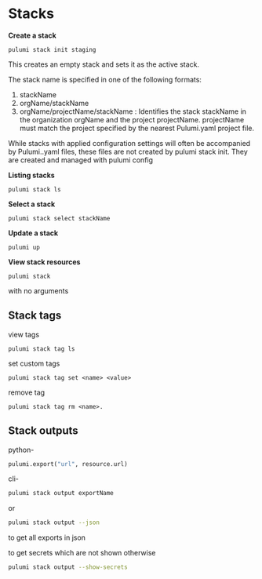 # Stacks

**Create a stack**
```
pulumi stack init staging
```
This creates an empty stack and sets it as the active stack. 

The stack name is specified in one of the following formats:
1. stackName
2. orgName/stackName
3. orgName/projectName/stackName : Identifies the stack stackName in the organization orgName and the project projectName. projectName must match the project specified by the nearest Pulumi.yaml project file.

While stacks with applied configuration settings will often be accompanied by Pulumi.<stack-name>.yaml files, these files are not created by pulumi stack init. They are created and managed with pulumi config

**Listing stacks**

```
pulumi stack ls
```

**Select a stack**

```
pulumi stack select stackName
```

**Update a stack**
```
pulumi up
```

**View stack resources**
```
pulumi stack
```
with no arguments


## **Stack tags**

view tags
```
pulumi stack tag ls
```

set custom tags
```
pulumi stack tag set <name> <value>
```

remove tag
```
pulumi stack tag rm <name>.
```

## Stack outputs

python-
```python
pulumi.export("url", resource.url)
```

cli-
```bash
pulumi stack output exportName 
```
or
```bash
pulumi stack output --json
```
to get all exports in json

to get secrets which are not shown otherwise
```bash
pulumi stack output --show-secrets
```











